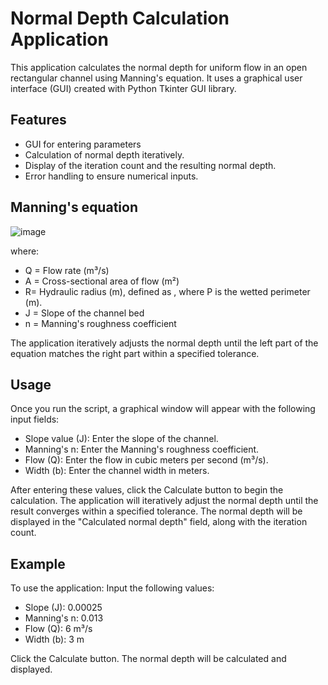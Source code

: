 # Normal Depth Calculation Application

This application calculates the normal depth for uniform flow in an open rectangular channel using Manning's equation. It uses a graphical user interface (GUI) created with Python Tkinter GUI library.

## Features
- GUI for entering parameters
- Calculation of normal depth iteratively.
- Display of the iteration count and the resulting normal depth.
- Error handling to ensure numerical inputs.


## Manning's equation
![image](https://github.com/user-attachments/assets/0d4b6460-2aed-4733-95f1-17efddc2f1b7)

where:
- Q = Flow rate (m³/s)
- A = Cross-sectional area of flow (m²) 
- R= Hydraulic radius (m), defined as , where P is the wetted perimeter (m).
- J = Slope of the channel bed 
- n = Manning's roughness coefficient

The application iteratively adjusts the normal depth until the left part of the equation matches the right part within a specified tolerance.

## Usage
Once you run the script, a graphical window will appear with the following input fields:
- Slope value (J): Enter the slope of the channel.
- Manning's n: Enter the Manning's roughness coefficient.
- Flow (Q): Enter the flow in cubic meters per second (m³/s).
- Width (b): Enter the channel width in meters.

After entering these values, click the Calculate button to begin the calculation. The application will iteratively adjust the normal depth until the result converges within a specified tolerance.
The normal depth will be displayed in the "Calculated normal depth" field, along with the iteration count.

## Example
To use the application:
Input the following values:
-	Slope (J): 0.00025
-	Manning's n: 0.013
-	Flow (Q): 6 m³/s
-	Width (b): 3 m

Click the Calculate button. The normal depth will be calculated and displayed.
